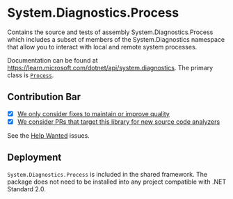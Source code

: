 # System.Diagnostics.Process
Contains the source and tests of assembly System.Diagnostics.Process which includes a subset of members of the System.Diagnostics namespace that allow you to interact with local and remote system processes.

Documentation can be found at https://learn.microsoft.com/dotnet/api/system.diagnostics. The primary class is [`Process`](https://learn.microsoft.com/dotnet/api/system.diagnostics.process).

## Contribution Bar
- [x] [We only consider fixes to maintain or improve quality](../../libraries/README.md#primary-bar)
- [x] [We consider PRs that target this library for new source code analyzers](../../libraries/README.md#secondary-bar)

See the [Help Wanted](https://github.com/dotnet/runtime/issues?q=is%3Aopen+is%3Aissue+label%3Aarea-System.Diagnostics.Process+label%3A%22help+wanted%22) issues.

## Deployment
`System.Diagnostics.Process` is included in the shared framework. The package does not need to be installed into any project compatible with .NET Standard 2.0.
